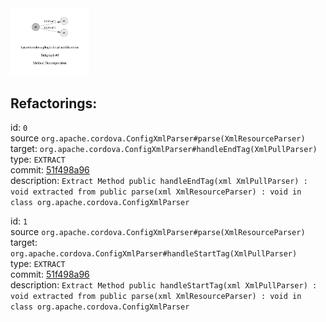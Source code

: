 <img src=subgraph_atomic_0.svg width=25%>

## Refactorings:

id: `0`\
source `org.apache.cordova.ConfigXmlParser#parse(XmlResourceParser)`\
target: `org.apache.cordova.ConfigXmlParser#handleEndTag(XmlPullParser)`\
type: `EXTRACT`\
commit: [51f498a96](https://github.com/katzer/cordova-plugin-local-notifications/commit/51f498a96b2fa1822e392027982c20e950535fd1)\
description: `Extract Method public handleEndTag(xml XmlPullParser) : void extracted from public parse(xml XmlResourceParser) : void in class org.apache.cordova.ConfigXmlParser`

id: `1`\
source `org.apache.cordova.ConfigXmlParser#parse(XmlResourceParser)`\
target: `org.apache.cordova.ConfigXmlParser#handleStartTag(XmlPullParser)`\
type: `EXTRACT`\
commit: [51f498a96](https://github.com/katzer/cordova-plugin-local-notifications/commit/51f498a96b2fa1822e392027982c20e950535fd1)\
description: `Extract Method public handleStartTag(xml XmlPullParser) : void extracted from public parse(xml XmlResourceParser) : void in class org.apache.cordova.ConfigXmlParser`

